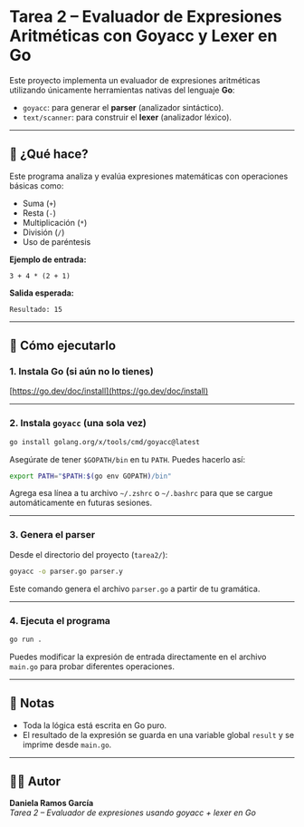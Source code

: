 # Tarea 2 – Evaluador de Expresiones Aritméticas con Goyacc y Lexer en Go

Este proyecto implementa un evaluador de expresiones aritméticas utilizando únicamente herramientas nativas del lenguaje **Go**:

- `goyacc`: para generar el **parser** (analizador sintáctico).
- `text/scanner`: para construir el **lexer** (analizador léxico).

---

## 🧠 ¿Qué hace?

Este programa analiza y evalúa expresiones matemáticas con operaciones básicas como:

- Suma (`+`)
- Resta (`-`)
- Multiplicación (`*`)
- División (`/`)
- Uso de paréntesis

**Ejemplo de entrada:**

```
3 + 4 * (2 + 1)
```

**Salida esperada:**

```
Resultado: 15
```

---

## 🚀 Cómo ejecutarlo

### 1. Instala Go (si aún no lo tienes)

[https://go.dev/doc/install](https://go.dev/doc/install)

---

### 2. Instala `goyacc` (una sola vez)

```bash
go install golang.org/x/tools/cmd/goyacc@latest
```

Asegúrate de tener `$GOPATH/bin` en tu `PATH`. Puedes hacerlo así:

```bash
export PATH="$PATH:$(go env GOPATH)/bin"
```

Agrega esa línea a tu archivo `~/.zshrc` o `~/.bashrc` para que se cargue automáticamente en futuras sesiones.

---

### 3. Genera el parser

Desde el directorio del proyecto (`tarea2/`):

```bash
goyacc -o parser.go parser.y
```

Este comando genera el archivo `parser.go` a partir de tu gramática.

---

### 4. Ejecuta el programa

```bash
go run .
```

Puedes modificar la expresión de entrada directamente en el archivo `main.go` para probar diferentes operaciones.

---

## 📌 Notas

- Toda la lógica está escrita en Go puro.
- El resultado de la expresión se guarda en una variable global `result` y se imprime desde `main.go`.

---

## 👩‍💻 Autor

**Daniela Ramos García**  
*Tarea 2 – Evaluador de expresiones usando goyacc + lexer en Go*

